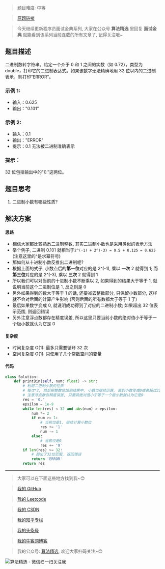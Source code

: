 > 题目难度: 中等

> [原题链接](https://leetcode-cn.com/problems/bianry-number-to-string-lcci/)

> 今天继续更新程序员面试金典系列, 大家在公众号 **算法精选** 里回复 **面试金典** 就能看到该系列当前连载的所有文章了, 记得关注哦~

## 题目描述

二进制数转字符串。给定一个介于 0 和 1 之间的实数（如 0.72），类型为 double，打印它的二进制表达式。如果该数字无法精确地用 32 位以内的二进制表示，则打印“ERROR”。

### 示例 1:

- 输入：0.625
- 输出："0.101"

### 示例 2:

- 输入：0.1
- 输出："ERROR"
- 提示：0.1 无法被二进制准确表示

### 提示：

32 位包括输出中的"0."这两位。

## 题目思考

1. 二进制小数有哪些性质?

## 解决方案

#### 思路

- 相信大家都比较熟悉二进制整数, 其实二进制小数也是采用类似的表示方法
- 举个例子, 二进制 0.101 就相当于`2^(-1) + 2^(-3) = 0.5 + 0.125 = 0.625` (注意这里的^是求幂符号)
- 那如何从十进制小数反推出二进制呢?
- 根据上面的式子, 小数点后的**第一位**对应的是 2^(-1), 乘以 **一次** 2 就得到 1; 而**第三位**对应的是 2^(-3), 乘以 **三次** 2 就得到 1
- 所以我们可以对当前的十进制小数不断乘以 2, 如果得到的结果大于等于 1, 就说明当前这个二进制位是 1, 反之则是 0
- 另外如果得到的数大于等于 1 的话, 还要减去整数部分, 只保留小数部分, 这样就不会对后面的计算产生影响 (否则后面的所有数都大于等于 1 了)
- 最后如果数字变成 0, 就说明成功得到了对应的二进制小数; 如果超出 32 位表示范围, 则返回错误
- 另外注意浮点数都存在精度误差, 所以这里只要当前小数的绝对值小于等于一个极小数就认为它是 0

#### 复杂度

- 时间复杂度 O(1): 最多只需要循环 32 次
- 空间复杂度 O(1): 只使用了几个常数空间的变量

#### 代码

```python
class Solution:
    def printBin(self, num: float) -> str:
        # 利用二进制小数的性质
        # 每次*2, 然后把整数位加到结果中, 小数位继续运算, 直到小数变成0或者超过32位范围
        # 注意浮点数有精度误差, 只要其绝对值小于等于一个极小数就认为它是0
        res = '0.'
        epsilon = 1e-9
        while len(res) < 32 and abs(num) > epsilon:
            num *= 2
            if num >= 1:
                # 当前位是1, 继续计算小数位
                res += '1'
                num -= 1
            else:
                # 当前位是0
                res += '0'
        if len(res) >= 32:
            # 超出了32位范围, 返回错误
            return 'ERROR'
        return res
```

---

> 大家可以在下面这些地方找到我~😊

> [我的 GitHub](https://github.com/zjulyx)

> [我的 Leetcode](https://leetcode-cn.com/u/suibianfahui/)

> [我的 CSDN](https://me.csdn.net/zjulyx1993)

> [我的知乎专栏](https://zhuanlan.zhihu.com/c_1242508721932464128)

> [我的头条号](https://www.toutiao.com/c/user/1090304683804520/#mid=1671643017345028)

> [我的牛客网博客](https://blog.nowcoder.net/zjulyx)

> 我的公众号: [算法精选](https://mp.weixin.qq.com/s?__biz=MzA5MDk1MjI5MA==&mid=2247484158&idx=1&sn=90176bac32cf7af40e4074c721fd8a95&chksm=900285f3a7750ce5a068c9c9773781461819633f2fd60533732637ec9520c908371ebc218d49&scene=178&cur_album_id=1386231241346859009#rd), 欢迎大家扫码关注~😊

![算法精选 - 微信扫一扫关注我](https://pic1.zhimg.com/80/v2-7c988a7b35886df51596ef23616764ac_1440w.jpg)
